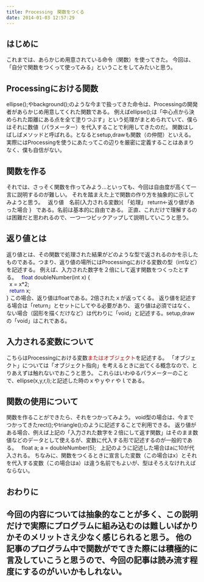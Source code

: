 ```yaml
---
title: Processing　関数をつくる
date: 2014-01-03 12:57:29
---
```


## はじめに
これまでは、あらかじめ用意されている命令（関数）を使ってきた。
今回は、「自分で関数をつくって使ってみる」ということをしてみたいと思う。
 
## Processingにおける関数
ellipse();やbackground();のような今まで扱ってきた命令は、Processingの開発者があらかじめ用意してくれた関数である。
例えばellipse();は「中心点から決められた距離にある点を全て塗りつぶす」という処理がまとめられていて、僕らはそれに数値（パラメーター）を代入することで利用してきたのだ。
関数はしばしばメソッドと呼ばれる。となるとsetup,drawも関数（の仲間）といえる。実際にはProcessingを使うにあたってこの辺りを厳密に定義することはあまりなく、僕も自信がない。
 
## 関数を作る
それでは、さっそく関数を作ってみよう…といっても、今回は自由度が高くて一言に説明するのが難しい。
それを踏まえた上で関数の作り方を抽象的に示してみようと思う。
 
返り値　名前(入力される変数){
「処理」
return←返り値があった場合
}
 
である。名前は基本的に自由である。
正直、これだけで理解するのは困難だと思われるので、一つ一つピックアップして説明していこうと思う。
 
## 返り値とは
返り値とは、その関数で処理された結果がどのような型で返されるのかを示したものである。つまり、返り値の場所にはProcessingにおける変数の型（intなど）を記述する。
例えば、入力された数字を２倍にして返す関数をつくったとする。
 
<span style="color: #0000cc;">float</span> doubleNumber(int x) {<br />  x = x*2;<br />  <span style="color: #0000cc;">return</span> x;<br />}
この場合、返り値はfloatである。2倍されたｘが返ってくる。
返り値を記述する場合は「return」とセットにしてやる必要があり、
返り値は必須ではなく、ない場合（図形を描くだけなど）は代わりに「void」と記述する。setup,drawの「void」はこれである。
 
## 入力される変数について
こちらはProcessingにおける変数<span style="color: #cc0000;">またはオブジェクト</span>を記述する。
「オブジェクト」については「オブジェクト指向」を考えるときに出てくる概念なので、とりあえずは触れないでおこうと思う。
これらはいわゆるパラメーターのことで、ellipse(x,y,r,l);と記述した時のｘやｙやｒやｌである。
 
## 関数の使用について
関数を作ることができたら、それをつかってみよう。
void型の場合は、今までつかってきたrect();やtriangle();のように記述することで利用できる。
返り値がある場合、例えば上記の「入力された数字を２倍にして返す関数」はそのまま数値などのデータとして使えるが、変数に代入する形で記述するのが一般的である。
 
float a;
a = doubleNumber(5);
 
上記のように記述した場合はaに10が代入される。
ちなみに、関数をつくるときに宣言した変数（この場合はx）とそれを代入する変数（この場合はa）は違う名前でもよいが、型はそろえなけれえばならない。
 
## おわりに
今回の内容については抽象的なことが多く、この説明だけで実際にプログラムに組み込むのは難しいばかりかそのメリットさえ少なく感じられると思う。
他の記事のプログラム中で関数がでてきた際には積極的に言及していこうと思うので、今回の記事は読み流す程度にするのがいいかもしれない。
 
---
